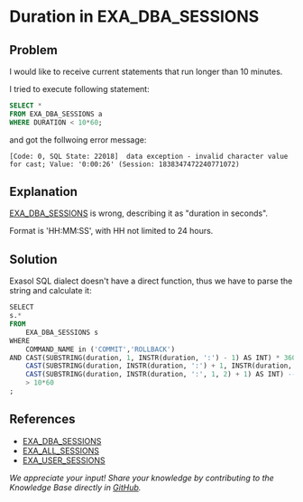 # Duration in EXA_DBA_SESSIONS

## Problem

I would like to receive current statements that run longer than 10 minutes.

I tried to execute following statement:

```SQL
SELECT * 
FROM EXA_DBA_SESSIONS a
WHERE DURATION < 10*60;
```

and got the follwoing error message:

```text
[Code: 0, SQL State: 22018]  data exception - invalid character value 
for cast; Value: '0:00:26' (Session: 1838347472240771072)
```

## Explanation

[EXA_DBA_SESSIONS](https://docs.exasol.com/db/latest/sql_references/system_tables/metadata/exa_dba_sessions.htm) is wrong, describing it as "duration in seconds".

Format is 'HH:MM:SS', with HH not limited to 24 hours.

## Solution

Exasol SQL dialect doesn't have a direct function, thus we have to parse the string and calculate it:

```SQL
SELECT  
s.*
FROM
    EXA_DBA_SESSIONS s
WHERE 
    COMMAND_NAME in ('COMMIT','ROLLBACK')
AND CAST(SUBSTRING(duration, 1, INSTR(duration, ':') - 1) AS INT) * 3600 +  -- Hours
    CAST(SUBSTRING(duration, INSTR(duration, ':') + 1, INSTR(duration, ':', 1, 2) - INSTR(duration, ':') - 1) AS INT) * 60 + -- Minutes
    CAST(SUBSTRING(duration, INSTR(duration, ':', 1, 2) + 1) AS INT) -- Seconds
    > 10*60
;
```

## References

* [EXA_DBA_SESSIONS](https://docs.exasol.com/db/latest/sql_references/system_tables/metadata/exa_dba_sessions.htm)
* [EXA_ALL_SESSIONS](https://docs.exasol.com/db/latest/sql_references/system_tables/metadata/exa_all_sessions.htm)
* [EXA_USER_SESSIONS](https://docs.exasol.com/db/latest/sql_references/system_tables/metadata/exa_user_sessions.htm)

*We appreciate your input! Share your knowledge by contributing to the Knowledge Base directly in [GitHub](https://github.com/exasol/public-knowledgebase).*
